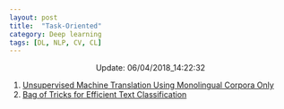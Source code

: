 ```yaml
---
layout: post
title:  "Task-Oriented"
category: Deep learning
tags: [DL, NLP, CV, CL]
---
```






<center> Update: 06/04/2018_14:22:32</center>

  	
1. [ Unsupervised Machine Translation Using Monolingual Corpora Only](https://rawgit.com/elbayadm/PaperNotes/master/notes/task_oriented/2018-Unsupervised-Machine-Translation-Using-Monolingual-Corpora-Only.html)
2. [ Bag of Tricks for Efficient Text Classification](https://rawgit.com/elbayadm/PaperNotes/master/notes/task_oriented/2016-Bag-of-Tricks-for-Efficient-Text-Classification.html)

